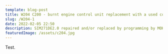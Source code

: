```yaml
---
template: blog-post
title: W204 C200 - burnt engine control unit replacement with a used control unit
slug: /W204-1
date: 2022-02-05 22:50
description: SIM271DE2.0 repaired and/or replaced by programming by MOKS auto
featuredImage: /assets/c204.jpg
---
```

Test.